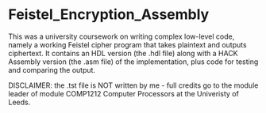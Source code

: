# Feistel_Encryption_Assembly
This was a university coursework on writing complex low-level code, namely a working Feistel cipher program that takes plaintext and outputs ciphertext.
It contains an HDL version (the .hdl file) along with a HACK Assembly version (the .asm file) of the implementation, plus code for testing and comparing the output.

DISCLAIMER: the .tst file is NOT written by me - full credits go to the module leader of module COMP1212 Computer Processors at the Univeristy of Leeds.
